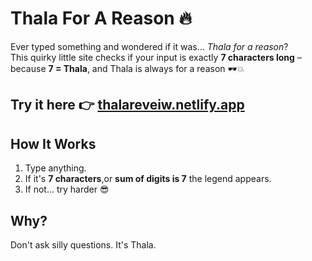 # Thala For A Reason 🔥

Ever typed something and wondered if it was... *Thala for a reason*?  
This quirky little site checks if your input is exactly **7 characters long** – because **7 = Thala**, and Thala is always for a reason 🕶️💥

## Try it here 👉 [thalareveiw.netlify.app](https://thalareveiw.netlify.app/)

## How It Works
1. Type anything.
2. If it's **7 characters**,or **sum of digits is 7** the legend appears.
3. If not... try harder 😎

## Why?
Don't ask silly questions. It's Thala.
